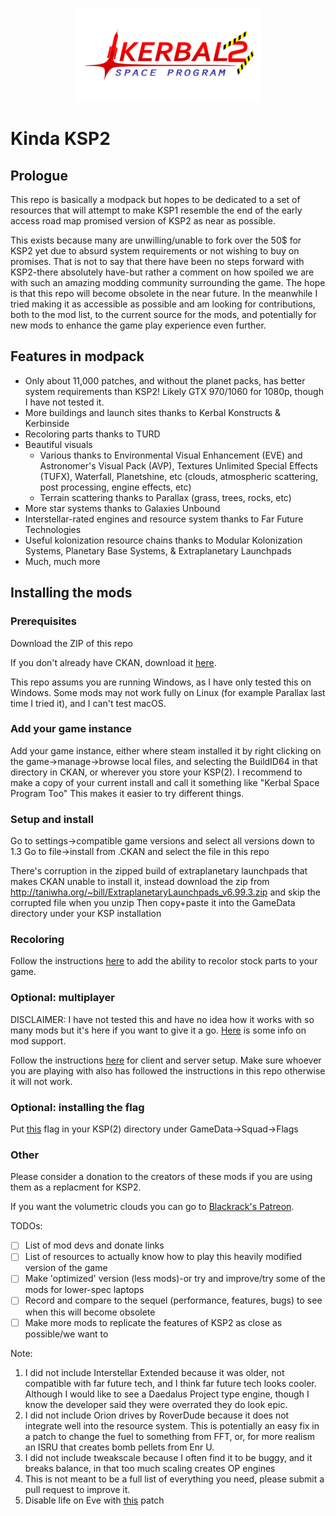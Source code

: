 
<p align="center">
    <a>
        <img width="300" src="flag/underconstruction.png">
    </a>
</p>

# Kinda KSP2

## Prologue

This repo is basically a modpack but hopes to be dedicated to a set of resources that will attempt to make KSP1 resemble the end of the early access road map promised version of KSP2 as near as possible.

This exists because many are unwilling/unable to fork over the 50$ for KSP2 yet due to absurd system requirements or not wishing to buy on promises.
That is not to say that there have been no steps forward with KSP2-there absolutely have-but rather a comment on how spoiled we are with such an amazing modding community surrounding the game.
The hope is that this repo will become obsolete in the near future. In the meanwhile I tried making it as accessible as possible and am looking for contributions, both to the mod list, to the current source for the mods, and potentially for new mods to enhance the game play experience even further.

## Features in modpack

* Only about 11,000 patches, and without the planet packs, has better system requirements than KSP2! Likely GTX 970/1060 for 1080p, though I have not tested it.
* More buildings and launch sites thanks to Kerbal Konstructs & Kerbinside
* Recoloring parts thanks to TURD
* Beautiful visuals
  * Various thanks to Environmental Visual Enhancement (EVE) and Astronomer's Visual Pack (AVP), Textures Unlimited Special Effects (TUFX), Waterfall, Planetshine, etc (clouds, atmospheric scattering, post processing, engine effects, etc)
  * Terrain scattering thanks to Parallax (grass, trees, rocks, etc)
* More star systems thanks to Galaxies Unbound
* Interstellar-rated engines and resource system thanks to Far Future Technologies
* Useful kolonization resource chains thanks to Modular Kolonization Systems, Planetary Base Systems, & Extraplanetary Launchpads
* Much, much more

## Installing the mods

### Prerequisites

Download the ZIP of this repo

If you don't already have CKAN, download it [here](https://github.com/KSP-CKAN/CKAN/releases).

This repo assums you are running Windows, as I have only tested this on Windows. Some mods may not work fully on Linux (for example Parallax last time I tried it), and I can't test macOS.

### Add your game instance

Add your game instance, either where steam installed it by right clicking on the game->manage->browse local files, and selecting the BuildID64 in that directory in CKAN, or wherever you store your KSP(2). I recommend to make a copy of your current install and call it something like "Kerbal Space Program Too" This makes it easier to try different things.

### Setup and install

Go to settings->compatible game versions and select all versions down to 1.3
Go to file->install from .CKAN and select the file in this repo

There's corruption in the zipped build of extraplanetary launchpads that makes CKAN unable to install it, instead download the zip from <http://taniwha.org/~bill/ExtraplanetaryLaunchpads_v6.99.3.zip> and skip the corrupted file when you unzip
Then copy+paste it into the GameData directory under your KSP installation

### Recoloring

Follow the instructions [here](https://forum.kerbalspaceprogram.com/index.php?/topic/174188-112x-textures-unlimited-recolour-depot/) to add the ability to recolor stock parts to your game.

### Optional: multiplayer

DISCLAIMER: I have not tested this and have no idea how it works with so many mods but it's here if you want to give it a go. [Here](https://github.com/LunaMultiplayer/LunaMultiplayer/wiki/Mod-support) is some info on mod support.

Follow the instructions [here](https://github.com/LunaMultiplayer/LunaMultiplayer/wiki/How-to-install-LMP) for client and server setup. Make sure whoever you are playing with also has followed the instructions in this repo otherwise it will not work.

### Optional: installing the flag

Put [this](flag/underconstruction.png) flag in your KSP(2) directory under GameData->Squad->Flags

### Other

Please consider a donation to the creators of these mods if you are using them as a replacment for KSP2.

If you want the volumetric clouds you can go to [Blackrack's Patreon](https://www.patreon.com/blackrack/posts).

TODOs:

- [ ] List of mod devs and donate links
- [ ] List of resources to actually know how to play this heavily modified version of the game
- [ ] Make 'optimized' version (less mods)-or try and improve/try some of the mods for lower-spec laptops
- [ ] Record and compare to the sequel (performance, features, bugs) to see when this will become obsolete
- [ ] Make more mods to replicate the features of KSP2 as close as possible/we want to

Note:

1. I did not include Interstellar Extended because it was older, not compatible with far future tech, and I think far future tech looks cooler. Although I would like to see a Daedalus Project type engine, though I know the developer said they were overrated they do look epic.
2. I did not include Orion drives by RoverDude because it does not integrate well into the resource system. This is potentially an easy fix in a patch to change the fuel to something from FFT, or, for more realism an ISRU that creates bomb pellets from Enr U.
3. I did not include tweakscale because I often find it to be buggy, and it breaks balance, in that too much scaling creates OP engines
4. This is not meant to be a full list of everything you need, please submit a pull request to improve it.
5. Disable life on Eve with [this](https://drive.google.com/file/d/16-nTUbRgQescq4ajQtka1cJnaOzPcgPy/view) patch
